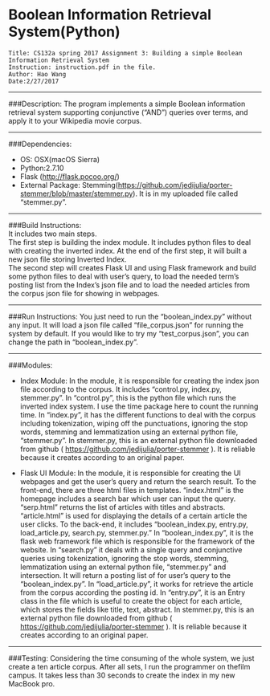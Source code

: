 Boolean Information Retrieval System(Python)
=================================================================

    Title: CS132a spring 2017 Assignment 3: Building a simple Boolean Information Retrieval System
    Instruction: instruction.pdf in the file.
    Author: Hao Wang
    Date:2/27/2017

---

###Description:
The program implements a simple Boolean information retrieval system supporting conjunctive (“AND”) queries over terms, and apply it to your Wikipedia movie corpus.

---

###Dependencies:
* OS: OSX(macOS Sierra)
* Python:2.7.10
* Flask (http://flask.pocoo.org/)
* External Package: Stemming(https://github.com/jedijulia/porter-stemmer/blob/master/stemmer.py). It is in my uploaded file called “stemmer.py”.

---

###Build Instructions: <br />
It includes two main steps.<br />
The first step is building the index module. It includes python files to deal with creating the inverted index. At the end of the first step, it will built a new json file storing Inverted Index.<br />
The second step will creates Flask UI and using Flask framework and build some python files to deal with user’s query, to load the needed term’s posting list from the Index’s json file and to load the needed articles from the corpus json file for showing in webpages.

---

###Run Instructions:
You just need to run the “boolean_index.py” without any input. It will load a json file called “file_corpus.json” for running the system by default. If you would like to try my “test_corpus.json”, you can change the path in “boolean_index.py”.

---

###Modules:
* Index Module:
In the module, it is responsible for creating the index json file according to the corpus. It includes “control.py, index.py, stemmer.py”. In “control.py”, this is the python file which runs the inverted index system. I use the time package here to count the running time. In “index.py”, it has the different functions to deal with the corpus including tokenization, wiping off the punctuations, ignoring the stop words, stemming and lemmatization using an external python file, “stemmer.py”. In stemmer.py, this is an external python file downloaded from github ( https://github.com/jedijulia/porter-stemmer ). It is reliable because it creates according to an original paper.<br />

* Flask UI Module:
In the module, it is responsible for creating the UI webpages and get the user’s query and return the search result. To the front-end, there are three html files in templates. “index.html” is the homepage includes a search bar which user can input the query. “serp.html” returns the list of articles with titles and abstracts. “article.html” is used for displaying the details of a certain article the user clicks.
To the back-end, it includes “boolean_index.py, entry.py, load_article.py, search.py, stemmer.py.” In “boolean_index.py”, it is the flask web framework file which is responsible for the framework of the website. In “search.py” it deals with a single query and conjunctive queries using tokenization, ignoring the stop words, stemming, lemmatization using an external python file, “stemmer.py” and intersection. It will return a posting list of for user’s query to the “boolean_index.py”. In “load_article.py”, it works for retrieve the article from the corpus according the posting id. In “entry.py”, it is an Entry class in the file which is useful to create the object for each article, which stores the fields like title, text, abstract. In stemmer.py, this is an external python file downloaded from github ( https://github.com/jedijulia/porter-stemmer ). It is reliable because it creates according to an original paper.

---

###Testing:
Considering the time consuming of the whole system, we just create a ten article corpus. After all sets, I run the programmer on thefilm campus. It takes less than 30 seconds to create the index in my new MacBook pro.
